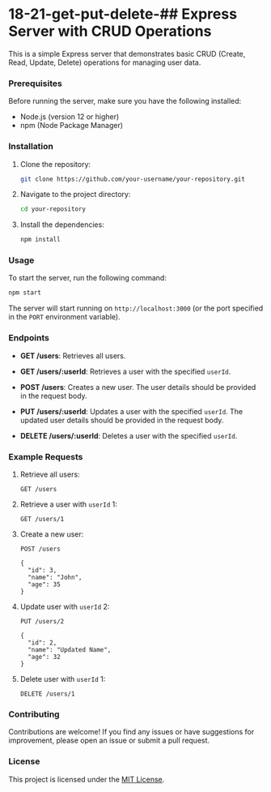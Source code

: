 # 18-21-get-put-delete-## Express Server with CRUD Operations

This is a simple Express server that demonstrates basic CRUD (Create, Read, Update, Delete) operations for managing user data.

### Prerequisites

Before running the server, make sure you have the following installed:

- Node.js (version 12 or higher)
- npm (Node Package Manager)

### Installation

1. Clone the repository:

   ```bash
   git clone https://github.com/your-username/your-repository.git
   ```

2. Navigate to the project directory:

   ```bash
   cd your-repository
   ```

3. Install the dependencies:

   ```bash
   npm install
   ```

### Usage

To start the server, run the following command:

```bash
npm start
```

The server will start running on `http://localhost:3000` (or the port specified in the `PORT` environment variable).

### Endpoints

- **GET /users**: Retrieves all users.

- **GET /users/:userId**: Retrieves a user with the specified `userId`.

- **POST /users**: Creates a new user. The user details should be provided in the request body.

- **PUT /users/:userId**: Updates a user with the specified `userId`. The updated user details should be provided in the request body.

- **DELETE /users/:userId**: Deletes a user with the specified `userId`.

### Example Requests

1. Retrieve all users:

   ```http
   GET /users
   ```

2. Retrieve a user with `userId` 1:

   ```http
   GET /users/1
   ```

3. Create a new user:

   ```http
   POST /users
   
   {
     "id": 3,
     "name": "John",
     "age": 35
   }
   ```

4. Update user with `userId` 2:

   ```http
   PUT /users/2
   
   {
     "id": 2,
     "name": "Updated Name",
     "age": 32
   }
   ```

5. Delete user with `userId` 1:

   ```http
   DELETE /users/1
   ```

### Contributing

Contributions are welcome! If you find any issues or have suggestions for improvement, please open an issue or submit a pull request.

### License

This project is licensed under the [MIT License](LICENSE).
